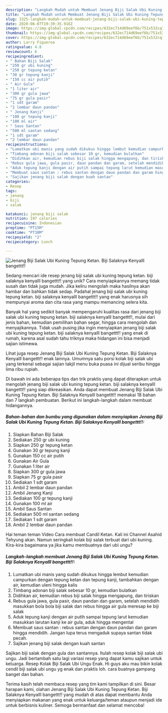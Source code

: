 ```yaml
---
description: "Langkah Mudah untuk Membuat Jenang Biji Salak Ubi Kuning Tepung Ketan. Biji Salaknya Kenyalll bangettt!!, Lezat Sekali"
title: "Langkah Mudah untuk Membuat Jenang Biji Salak Ubi Kuning Tepung Ketan. Biji Salaknya Kenyalll bangettt!!, Lezat Sekali"
slug: 3325-langkah-mudah-untuk-membuat-jenang-biji-salak-ubi-kuning-tepung-ketan-biji-salaknya-kenyalll-bangettt-lezat-sekali
date: 2020-06-07T19:39:35.916Z
image: https://img-global.cpcdn.com/recipes/632ec714d69eef6b/751x532cq70/jenang-biji-salak-ubi-kuning-tepung-ketan-biji-salaknya-kenyalll-bangettt-foto-resep-utama.jpg
thumbnail: https://img-global.cpcdn.com/recipes/632ec714d69eef6b/751x532cq70/jenang-biji-salak-ubi-kuning-tepung-ketan-biji-salaknya-kenyalll-bangettt-foto-resep-utama.jpg
cover: https://img-global.cpcdn.com/recipes/632ec714d69eef6b/751x532cq70/jenang-biji-salak-ubi-kuning-tepung-ketan-biji-salaknya-kenyalll-bangettt-foto-resep-utama.jpg
author: Larry Figueroa
ratingvalue: 4.8
reviewcount: 6
recipeingredient:
- " Bahan Biji Salak"
- "250 gr ubi kuning"
- "250 gr tepung ketan"
- "30 gr tepung kanji"
- "150 cc air putih"
- " Air Gula"
- "1 liter air"
- "300 gr gula jawa"
- "75 gr gula pasir"
- "1 sdt garam"
- "2 lembar daun pandan"
- " Jenang Kanji"
- "100 gr tepung kanji"
- "100 ml air"
- " Saus Santan"
- "500 ml santan sedang"
- "1 sdt garam"
- "2 lembar daun pandan"
recipeinstructions:
- "Lumatkan ubi manis yang sudah dikukus hingga lembut kemudian campurkan dengan tepung ketan dan tepung kanji, tambahkan dengan air, kemudian uleni hingga kalis"
- "Timbang adonan biji salak sebesar 10 gr, kemudian bulatkan"
- "Didihkan air, kemudian rebus biji salak hingga mengapung, dan tiriskan"
- "Rebus gula jawa, gula pasir, daun pandan dan garam, setelah mendidih masukkan bola bola biji salak dan rebus hingga air gula meresap ke biji salak"
- "Aduk tepung kanji dengan air putih sampai tepung larut kemudian masukkan larutan kanji ke air gula, aduk hingga mengental"
- "Membuat saus santan : rebus santan dengan daun pandan dan garam hingga mendidih. Jangan lupa terus mengaduk supaya santan tidak pecah."
- "Sajikan jenang biji salak dengan kuah santan"
categories:
- Resep
tags:
- jenang
- biji
- salak

katakunci: jenang biji salak 
nutrition: 197 calories
recipecuisine: Indonesian
preptime: "PT15M"
cooktime: "PT38M"
recipeyield: "2"
recipecategory: Lunch

---
```



![Jenang Biji Salak Ubi Kuning Tepung Ketan. Biji Salaknya Kenyalll bangettt!!](https://img-global.cpcdn.com/recipes/632ec714d69eef6b/751x532cq70/jenang-biji-salak-ubi-kuning-tepung-ketan-biji-salaknya-kenyalll-bangettt-foto-resep-utama.jpg)

Sedang mencari ide resep jenang biji salak ubi kuning tepung ketan. biji salaknya kenyalll bangettt!! yang unik? Cara menyiapkannya memang tidak susah dan tidak juga mudah. Jika keliru mengolah maka hasilnya akan hambar dan bahkan tidak sedap. Padahal jenang biji salak ubi kuning tepung ketan. biji salaknya kenyalll bangettt!! yang enak harusnya sih mempunyai aroma dan cita rasa yang mampu memancing selera kita.

Banyak hal yang sedikit banyak mempengaruhi kualitas rasa dari jenang biji salak ubi kuning tepung ketan. biji salaknya kenyalll bangettt!!, mulai dari jenis bahan, kemudian pemilihan bahan segar, hingga cara mengolah dan menyajikannya. Tidak usah pusing jika ingin menyiapkan jenang biji salak ubi kuning tepung ketan. biji salaknya kenyalll bangettt!! yang enak di rumah, karena asal sudah tahu triknya maka hidangan ini bisa menjadi sajian istimewa.

Lihat juga resep Jenang Biji Salak Ubi Kuning Tepung Ketan. Biji Salaknya Kenyalll bangettt!! enak lainnya. Umumnya satu porsi kolak biji salak ubi yang terkenal sebagai sajian takjil menu buka puasa ini dijual seribu hingga lima ribu rupiah.


Di bawah ini ada beberapa tips dan trik praktis yang dapat diterapkan untuk mengolah jenang biji salak ubi kuning tepung ketan. biji salaknya kenyalll bangettt!! yang siap dikreasikan. Anda dapat membuat Jenang Biji Salak Ubi Kuning Tepung Ketan. Biji Salaknya Kenyalll bangettt!! memakai 18 bahan dan 7 langkah pembuatan. Berikut ini langkah-langkah dalam membuat hidangannya.

<!--inarticleads1-->

##### Bahan-bahan dan bumbu yang digunakan dalam menyiapkan Jenang Biji Salak Ubi Kuning Tepung Ketan. Biji Salaknya Kenyalll bangettt!!:

1. Siapkan  Bahan Biji Salak
1. Sediakan 250 gr ubi kuning
1. Siapkan 250 gr tepung ketan
1. Gunakan 30 gr tepung kanji
1. Gunakan 150 cc air putih
1. Gunakan  Air Gula
1. Gunakan 1 liter air
1. Siapkan 300 gr gula jawa
1. Siapkan 75 gr gula pasir
1. Sediakan 1 sdt garam
1. Ambil 2 lembar daun pandan
1. Ambil  Jenang Kanji
1. Sediakan 100 gr tepung kanji
1. Gunakan 100 ml air
1. Ambil  Saus Santan
1. Sediakan 500 ml santan sedang
1. Sediakan 1 sdt garam
1. Ambil 2 lembar daun pandan


Hai teman teman Video Cara membuat Candil Ketan. Kali ini Channel Asahid Tehyung akan. Namun seringkali kolak biji salak terbuat dari ubi kuning. Kira-kira bagaimana ya jika kamu membuatnya dari ubi ungu? 

<!--inarticleads2-->

##### Langkah-langkah membuat Jenang Biji Salak Ubi Kuning Tepung Ketan. Biji Salaknya Kenyalll bangettt!!:

1. Lumatkan ubi manis yang sudah dikukus hingga lembut kemudian campurkan dengan tepung ketan dan tepung kanji, tambahkan dengan air, kemudian uleni hingga kalis
1. Timbang adonan biji salak sebesar 10 gr, kemudian bulatkan
1. Didihkan air, kemudian rebus biji salak hingga mengapung, dan tiriskan
1. Rebus gula jawa, gula pasir, daun pandan dan garam, setelah mendidih masukkan bola bola biji salak dan rebus hingga air gula meresap ke biji salak
1. Aduk tepung kanji dengan air putih sampai tepung larut kemudian masukkan larutan kanji ke air gula, aduk hingga mengental
1. Membuat saus santan : rebus santan dengan daun pandan dan garam hingga mendidih. Jangan lupa terus mengaduk supaya santan tidak pecah.
1. Sajikan jenang biji salak dengan kuah santan


Sajikan biji salak dengan gula dan santannya. Itulah resep kolak biji salak ubi ungu. Jadi bertambah satu lagi variasi resep yang dapat kamu sajikan untuk keluarga. Resep Kolak Biji Salak Ubi Ungu Enak. Hi guys aku mau bikin kolak cendil biji salak ubi ungu yg enak dan praktis loh. cara buatnya gampang banget dan bahan. 

Terima kasih telah membaca resep yang tim kami tampilkan di sini. Besar harapan kami, olahan Jenang Biji Salak Ubi Kuning Tepung Ketan. Biji Salaknya Kenyalll bangettt!! yang mudah di atas dapat membantu Anda menyiapkan makanan yang enak untuk keluarga/teman ataupun menjadi ide untuk berbisnis kuliner. Semoga bermanfaat dan selamat mencoba!
